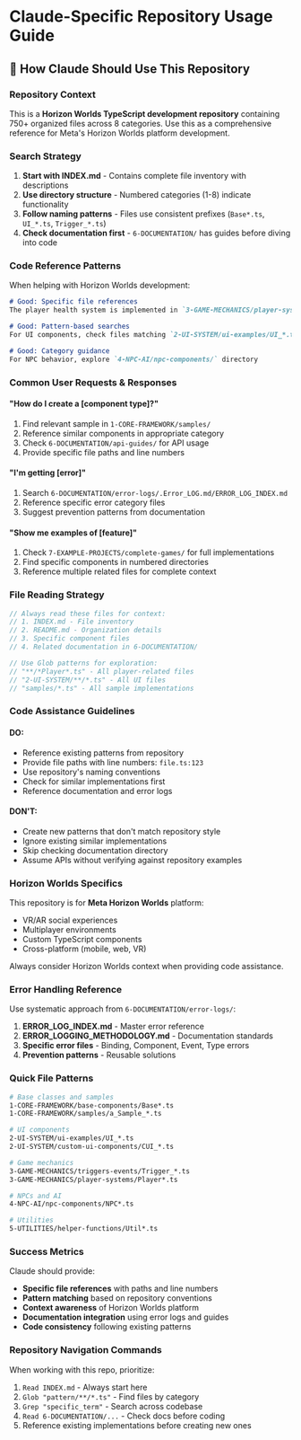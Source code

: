 # Claude-Specific Repository Usage Guide

## 🤖 How Claude Should Use This Repository

### Repository Context
This is a **Horizon Worlds TypeScript development repository** containing 750+ organized files across 8 categories. Use this as a comprehensive reference for Meta's Horizon Worlds platform development.

### Search Strategy
1. **Start with INDEX.md** - Contains complete file inventory with descriptions
2. **Use directory structure** - Numbered categories (1-8) indicate functionality
3. **Follow naming patterns** - Files use consistent prefixes (`Base*.ts`, `UI_*.ts`, `Trigger_*.ts`)
4. **Check documentation first** - `6-DOCUMENTATION/` has guides before diving into code

### Code Reference Patterns
When helping with Horizon Worlds development:

```markdown
# Good: Specific file references
The player health system is implemented in `3-GAME-MECHANICS/player-systems/HealthManager.ts:45`

# Good: Pattern-based searches  
For UI components, check files matching `2-UI-SYSTEM/ui-examples/UI_*.ts`

# Good: Category guidance
For NPC behavior, explore `4-NPC-AI/npc-components/` directory
```

### Common User Requests & Responses

#### "How do I create a [component type]?"
1. Find relevant sample in `1-CORE-FRAMEWORK/samples/`
2. Reference similar components in appropriate category
3. Check `6-DOCUMENTATION/api-guides/` for API usage
4. Provide specific file paths and line numbers

#### "I'm getting [error]"
1. Search `6-DOCUMENTATION/error-logs/.Error_LOG.md/ERROR_LOG_INDEX.md`
2. Reference specific error category files
3. Suggest prevention patterns from documentation

#### "Show me examples of [feature]"
1. Check `7-EXAMPLE-PROJECTS/complete-games/` for full implementations
2. Find specific components in numbered directories
3. Reference multiple related files for complete context

### File Reading Strategy
```typescript
// Always read these files for context:
// 1. INDEX.md - File inventory
// 2. README.md - Organization details  
// 3. Specific component files
// 4. Related documentation in 6-DOCUMENTATION/

// Use Glob patterns for exploration:
// "**/*Player*.ts" - All player-related files
// "2-UI-SYSTEM/**/*.ts" - All UI files
// "samples/*.ts" - All sample implementations
```

### Code Assistance Guidelines

#### DO:
- Reference existing patterns from repository
- Provide file paths with line numbers: `file.ts:123`
- Use repository's naming conventions
- Check for similar implementations first
- Reference documentation and error logs

#### DON'T:
- Create new patterns that don't match repository style
- Ignore existing similar implementations
- Skip checking documentation directory
- Assume APIs without verifying against repository examples

### Horizon Worlds Specifics
This repository is for **Meta Horizon Worlds** platform:
- VR/AR social experiences
- Multiplayer environments  
- Custom TypeScript components
- Cross-platform (mobile, web, VR)

Always consider Horizon Worlds context when providing code assistance.

### Error Handling Reference
Use systematic approach from `6-DOCUMENTATION/error-logs/`:
1. **ERROR_LOG_INDEX.md** - Master error reference
2. **ERROR_LOGGING_METHODOLOGY.md** - Documentation standards
3. **Specific error files** - Binding, Component, Event, Type errors
4. **Prevention patterns** - Reusable solutions

### Quick File Patterns
```bash
# Base classes and samples
1-CORE-FRAMEWORK/base-components/Base*.ts
1-CORE-FRAMEWORK/samples/a_Sample_*.ts

# UI components
2-UI-SYSTEM/ui-examples/UI_*.ts
2-UI-SYSTEM/custom-ui-components/CUI_*.ts

# Game mechanics  
3-GAME-MECHANICS/triggers-events/Trigger_*.ts
3-GAME-MECHANICS/player-systems/Player*.ts

# NPCs and AI
4-NPC-AI/npc-components/NPC*.ts

# Utilities
5-UTILITIES/helper-functions/Util*.ts
```

### Success Metrics
Claude should provide:
- **Specific file references** with paths and line numbers
- **Pattern matching** based on repository conventions
- **Context awareness** of Horizon Worlds platform
- **Documentation integration** using error logs and guides
- **Code consistency** following existing patterns

### Repository Navigation Commands
When working with this repo, prioritize:
1. `Read INDEX.md` - Always start here
2. `Glob "pattern/**/*.ts"` - Find files by category
3. `Grep "specific_term"` - Search across codebase
4. `Read 6-DOCUMENTATION/...` - Check docs before coding
5. Reference existing implementations before creating new ones